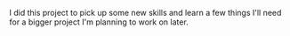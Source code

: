 I did this project to pick up some new skills and learn a few things I'll need for a bigger project I'm planning to work on later.
